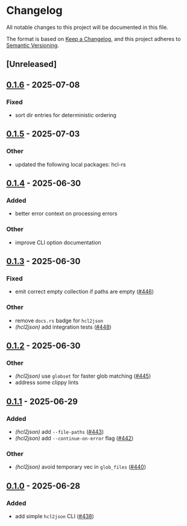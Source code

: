 # Changelog

All notable changes to this project will be documented in this file.

The format is based on [Keep a Changelog](https://keepachangelog.com/en/1.0.0/),
and this project adheres to [Semantic Versioning](https://semver.org/spec/v2.0.0.html).

## [Unreleased]

## [0.1.6](https://github.com/martinohmann/hcl-rs/compare/hcl2json-v0.1.5...hcl2json-v0.1.6) - 2025-07-08

### Fixed

- sort dir entries for deterministic ordering

## [0.1.5](https://github.com/martinohmann/hcl-rs/compare/hcl2json-v0.1.4...hcl2json-v0.1.5) - 2025-07-03

### Other

- updated the following local packages: hcl-rs

## [0.1.4](https://github.com/martinohmann/hcl-rs/compare/hcl2json-v0.1.3...hcl2json-v0.1.4) - 2025-06-30

### Added

- better error context on processing errors

### Other

- improve CLI option documentation

## [0.1.3](https://github.com/martinohmann/hcl-rs/compare/hcl2json-v0.1.2...hcl2json-v0.1.3) - 2025-06-30

### Fixed

- emit correct empty collection if paths are empty ([#446](https://github.com/martinohmann/hcl-rs/pull/446))

### Other

- remove `docs.rs` badge for `hcl2json`
- *(hcl2json)* add integration tests ([#448](https://github.com/martinohmann/hcl-rs/pull/448))

## [0.1.2](https://github.com/martinohmann/hcl-rs/compare/hcl2json-v0.1.1...hcl2json-v0.1.2) - 2025-06-30

### Other

- *(hcl2json)* use `globset` for faster glob matching ([#445](https://github.com/martinohmann/hcl-rs/pull/445))
- address some clippy lints

## [0.1.1](https://github.com/martinohmann/hcl-rs/compare/hcl2json-v0.1.0...hcl2json-v0.1.1) - 2025-06-29

### Added

- *(hcl2json)* add `--file-paths` ([#443](https://github.com/martinohmann/hcl-rs/pull/443))
- *(hcl2json)* add `--continue-on-error` flag ([#442](https://github.com/martinohmann/hcl-rs/pull/442))

### Other

- *(hcl2json)* avoid temporary vec in `glob_files` ([#440](https://github.com/martinohmann/hcl-rs/pull/440))

## [0.1.0](https://github.com/martinohmann/hcl-rs/releases/tag/hcl2json-v0.1.0) - 2025-06-28

### Added

- add simple `hcl2json` CLI ([#438](https://github.com/martinohmann/hcl-rs/pull/438))
